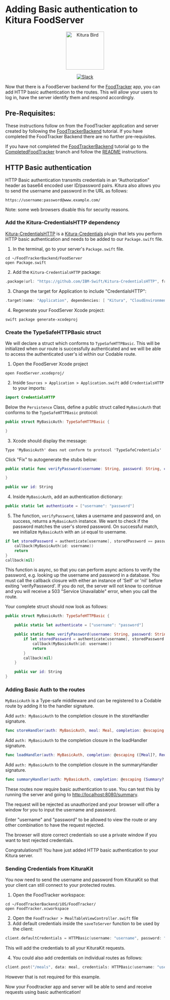 # Adding Basic authentication to Kitura FoodServer

<p align="center">
<img src="https://www.ibm.com/cloud-computing/bluemix/sites/default/files/assets/page/catalog-swift.svg" width="120" alt="Kitura Bird">
</p>

<p align="center">
<a href= "http://swift-at-ibm-slack.mybluemix.net/">
<img src="http://swift-at-ibm-slack.mybluemix.net/badge.svg"  alt="Slack">
</a>
</p>

Now that there is a FoodServer backend for the [FoodTracker](https://github.com/IBM/FoodTrackerBackend) app, you can add HTTP basic authentication to the routes. This will allow your users to log in, have the server identify them and respond accordingly.


## Pre-Requisites:
These instructions follow on from the FoodTracker application and server created by following the [FoodTrackerBackend](https://github.com/IBM/FoodTrackerBackend) tutorial. If you have completed the FoodTracker Backend there are no further pre-requisites.

If you have not completed the [FoodTrackerBackend](https://github.com/IBM/FoodTrackerBackend) tutorial go to the [CompletedFoodTracker](https://github.com/IBM/FoodTrackerBackend/tree/CompletedFoodTracker) branch and follow the [README](https://github.com/IBM/FoodTrackerBackend/blob/CompletedFoodTracker/README.md) instructions.

## HTTP Basic authentication

HTTP Basic authentication transmits credentials in an “Authorization” header as base64 encoded user ID/password pairs. Kitura also allows you to send the username and password in the URL as follows:
```
https://username:password@www.example.com/
```
Note: some web browsers disable this for security reasons.

### Add the Kitura-CredentialsHTTP dependency
[Kitura-CredentialsHTTP](https://github.com/IBM-Swift/Kitura-CredentialsHTTP) is a [Kitura-Credentials](https://github.com/IBM-Swift/Kitura-Credentials) plugin that lets you perform HTTP basic authentication and needs to be added to our `Package.swift` file.

1. In the terminal, go to your server's `Package.swift` file.
```
cd ~/FoodTrackerBackend/FoodServer
open Package.swift
```
2. Add the `Kitura-CredentialsHTTP` package:
```swift
.package(url: "https://github.com/IBM-Swift/Kitura-CredentialsHTTP", from: "2.1.0"),
```
3. Change the target for Application to include "CredentialsHTTP":
```swift
.target(name: "Application", dependencies: [ "Kitura", "CloudEnvironment", "SwiftMetrics", "Health", "SwiftKueryORM", "SwiftKueryPostgreSQL", "CredentialsHTTP"]),
```
4. Regenerate your FoodServer Xcode project:
```
swift package generate-xcodeproj
```

### Create the TypeSafeHTTPBasic struct

We will declare a struct which conforms to `TypeSafeHTTPBasic`. This will be initialized when our route is successfully authenticated and we will be able to access the authenticated user's id within our Codable route.
1. Open the FoodServer Xcode project
```
open FoodServer.xcodeproj/
```
2. Inside `Sources > Application > Application.swift` add `CredentialsHTTP` to your imports:
```swift
import CredentialsHTTP
```

Below the `Persistence` Class, define a public struct called `MyBasicAuth` that conforms to the `TypeSafeHTTPBasic` protocol:
```swift
public struct MyBasicAuth: TypeSafeHTTPBasic {

}
```
3. Xcode should display the message:
```
Type 'MyBasicAuth' does not conform to protocol 'TypeSafeCredentials'
```
Click "Fix" to autogenerate the stubs below:
```swift
public static func verifyPassword(username: String, password: String, callback: @escaping (MyBasicAuth?) -> Void) {

}

public var id: String
```
4. Inside `MyBasicAuth`, add an authentication dictionary:
```swift
public static let authenticate = ["username": "password"]
```
5. The function, `verifyPassword`, takes a username and password and, on success, returns a `MyBasicAuth` instance. We want to check if the password matches the user's stored password. On successful match, we initialize `MyBasicAuth` with an `id` equal to username.
```swift
if let storedPassword = authenticate[username], storedPassword == password {
    callback(MyBasicAuth(id: username))
    return
}
callback(nil)
```
This function is async, so that you can perform async actions to verify the password, e.g. looking up the username and password in a database. You must call the callback closure with either an instance of 'Self' or 'nil' before exiting 'verifyPassword'. If you do not, the server will not know to continue and you will receive a 503 "Service Unavailable" error, when you call the route.  

Your complete struct should now look as follows:
```swift
public struct MyBasicAuth: TypeSafeHTTPBasic {

    public static let authenticate = ["username": "password"]

    public static func verifyPassword(username: String, password: String, callback: @escaping (MyBasicAuth?) -> Void) {
        if let storedPassword = authenticate[username], storedPassword == password {
            callback(MyBasicAuth(id: username))
            return
        }
        callback(nil)
    }

    public var id: String
}
```

### Adding Basic Auth to the routes

`MyBasicAuth` is a Type-safe middleware and can be registered to a Codable route by adding it to the handler signature.

Add `auth: MyBasicAuth` to the completion closure in the storeHandler signature.
```swift
func storeHandler(auth: MyBasicAuth, meal: Meal, completion: @escaping (Meal?, RequestError?) -> Void ) {
```
Add `auth: MyBasicAuth` to the completion closure in the loadHandler signature.
```swift
func loadHandler(auth: MyBasicAuth, completion: @escaping ([Meal]?, RequestError?) -> Void ) {
```
Add `auth: MyBasicAuth` to the completion closure in the summaryHandler signature.
```swift
func summaryHandler(auth: MyBasicAuth, completion: @escaping (Summary?, RequestError?) -> Void ) {
```

These routes now require basic authentication to use. You can test this by running the server and going to [http://localhost:8080/summary](http://localhost:8080/summary).  

The request will be rejected as unauthorized and your browser will offer a window for you to input the username and password.  

Enter "username" and "password" to be allowed to view the route or any other combination to have the request rejected.  

The browser will store correct credentials so use a private window if you want to test rejected credentials.

Congratulations!!! You have just added HTTP basic authentication to your Kitura server.

### Sending Credentials from KituraKit

You now need to send the username and password from KituraKit so that your client can still connect to your protected routes.

1. Open the FoodTracker workspace:
```
cd ~/FoodTrackerBackend/iOS/FoodTracker/  
open FoodTracker.xcworkspace
```
2. Open the `FoodTracker > MealTableViewController.swift` file
3. Add default credentials inside the `saveToServer` function to be used by the client:
```swift
client.defaultCredentials = HTTPBasic(username: "username", password: "password")
```
This will add the credentials to all your KituraKit requests.  

4. You could also add credentials on individual routes as follows:
```swift
client.post("/meals", data: meal, credentials: HTTPBasic(username: "username", password: "password"))
```
However that is not required for this example.  

Now your Foodtracker app and server will be able to send and receive requests using basic authentication!
